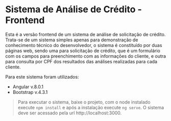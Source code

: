 # Sistema de Análise de Crédito - Frontend

Esta é a versão frontend de um sistema de análise de solicitação de crédito. Trata-se de um sistema simples apenas para demonstração de conhecimento técnico do desenvolvedor, o sistema é constituído por duas páginas web, sendo uma para solicitação de crédito, que é um formulário com os campos para preenchimento com as informações do cliente, e outra para consulta por CPF dos resultados das análises realizadas para cada cliente.

Para este sistema foram utilizados: 
- Angular v.8.0.1
- Bootstrap v.4.3.1

> Para executar o sistema, baixe o projeto, com o node instalado execute ```npm install``` e após a instalação execute ```ng serve```. O sistema deve ser acessado pela url http://localhost:3000.

